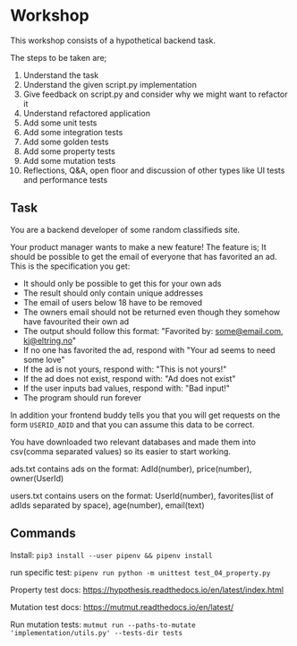 # Workshop
This workshop consists of a hypothetical backend task. 

The steps to be taken are;
1. Understand the task
2. Understand the given script.py implementation
3. Give feedback on script.py and consider why we might want to refactor it
4. Understand refactored application
5. Add some unit tests
6. Add some integration tests
7. Add some golden tests
8. Add some property tests
9. Add some mutation tests
10. Reflections, Q&A, open floor and discussion of other types like UI tests and performance tests

## Task
You are a backend developer of some random classifieds site.

Your product manager wants to make a new feature!
The feature is; It should be possible to get the email of everyone that has favorited an ad.
This is the specification you get:
- It should only be possible to get this for your own ads
- The result should only contain unique addresses
- The email of users below 18 have to be removed
- The owners email should not be returned even though they somehow have favourited their own ad
- The output should follow this format: "Favorited by: some@email.com, kj@eltring.no"
- If no one has favorited the ad, respond with "Your ad seems to need some love"
- If the ad is not yours, respond with: "This is not yours!"
- If the ad does not exist, respond with: "Ad does not exist"
- If the user inputs bad values, respond with: "Bad input!"
- The program should run forever

In addition your frontend buddy tells you that you will get requests on the form `USERID_ADID` and that you can assume this data to be correct.

You have downloaded two relevant databases and made them into csv(comma separated values) so its easier to start working.

ads.txt contains ads on the format: AdId(number), price(number), owner(UserId)

users.txt contains users on the format: UserId(number), favorites(list of adIds separated by space), age(number), email(text)

## Commands
Install: `pip3 install --user pipenv && pipenv install`

run specific test: `pipenv run python -m unittest test_04_property.py`

Property test docs: https://hypothesis.readthedocs.io/en/latest/index.html

Mutation test docs: https://mutmut.readthedocs.io/en/latest/

Run mutation tests: `mutmut run --paths-to-mutate 'implementation/utils.py' --tests-dir tests`